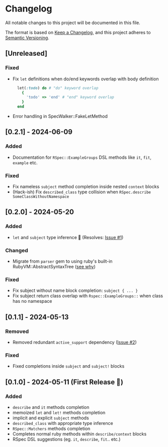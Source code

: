 # Changelog

All notable changes to this project will be documented in this file.

The format is based on [Keep a Changelog](https://keepachangelog.com/en/1.1.0/),
and this project adheres to [Semantic Versioning](https://semver.org/spec/v2.0.0.html).

## [Unreleased]

### Fixed

- Fix `let` definitions when do/end keywords overlap with body definition
  ```ruby
    let(:todo) do # "do" keyword overlap
      {
        'todo' => 'end' # "end" keyword overlap
      }
    end
  ```
- Error handling in SpecWalker::FakeLetMethod

## [0.2.1] - 2024-06-09

### Added

- Documentation for `RSpec::ExampleGroups` DSL methods like `it`, `fit`, `example` etc.

### Fixed

- Fix nameless `subject` method completion inside nested `context` blocks
- (Hack-ish) Fix `described_class` type collision when `RSpec.describe SomeClassWithoutNamespace`

## [0.2.0] - 2024-05-20

### Added

- `let` and `subject` type inference 🚀 (Resolves: [Issue #1](https://github.com/lekemula/solargraph-rspec/issues/1))

### Changed

- Migrate from `parser` gem to using ruby's built-in RubyVM::AbstractSyntaxTree ([see why](https://github.com/castwide/solargraph/issues/522#issuecomment-993016664))

### Fixed

- Fix subject without name block completion: `subject { ... }`
- Fix subject return class overlap with `Rspec::ExampleGroups::` when class has no namespace

## [0.1.1] - 2024-05-13

### Removed
- Removed redundant `active_support` dependency ([Issue #2](https://github.com/lekemula/solargraph-rspec/issues/2))

### Fixed
- Fixed completions inside `subject` and `subject!` blocks

## [0.1.0] - 2024-05-11 (First Release 🎉)

### Added

- `describe` and `it` methods completion
- memoized `let` and `let!` methods completion 
- implicit and explicit `subject` methods
- `described_class` with appropriate type inference
- `RSpec::Matchers` methods completion
- Completes normal ruby methods within `describe/context` blocks
- RSpec DSL suggestions (eg. `it`, `describe`, `fit`.. etc.)
